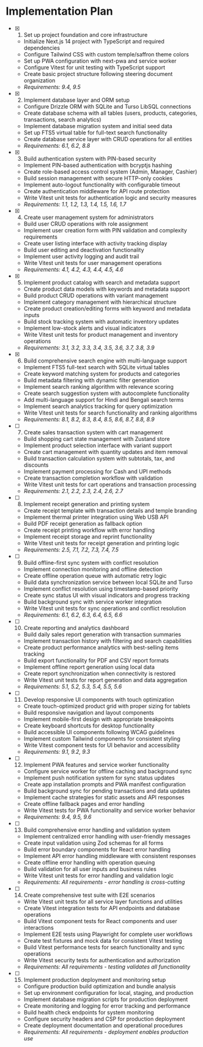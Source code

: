 # Implementation Plan

- [x] 1. Set up project foundation and core infrastructure

  - Initialize Next.js 14 project with TypeScript and required dependencies
  - Configure Tailwind CSS with custom temple/saffron theme colors
  - Set up PWA configuration with next-pwa and service worker
  - Configure Vitest for unit testing with TypeScript support
  - Create basic project structure following steering document organization
  - _Requirements: 9.4, 9.5_

- [x] 2. Implement database layer and ORM setup

  - Configure Drizzle ORM with SQLite and Turso LibSQL connections
  - Create database schema with all tables (users, products, categories, transactions, search analytics)
  - Implement database migration system and initial seed data
  - Set up FTS5 virtual table for full-text search functionality
  - Create database service layer with CRUD operations for all entities
  - _Requirements: 6.1, 6.2, 8.8_

- [x] 3. Build authentication system with PIN-based security

  - Implement PIN-based authentication with bcryptjs hashing
  - Create role-based access control system (Admin, Manager, Cashier)
  - Build session management with secure HTTP-only cookies
  - Implement auto-logout functionality with configurable timeout
  - Create authentication middleware for API route protection
  - Write Vitest unit tests for authentication logic and security measures
  - _Requirements: 1.1, 1.2, 1.3, 1.4, 1.5, 1.6, 1.7_

- [x] 4. Create user management system for administrators

  - Build user CRUD operations with role assignment
  - Implement user creation form with PIN validation and complexity requirements
  - Create user listing interface with activity tracking display
  - Build user editing and deactivation functionality
  - Implement user activity logging and audit trail
  - Write Vitest unit tests for user management operations
  - _Requirements: 4.1, 4.2, 4.3, 4.4, 4.5, 4.6_

- [x] 5. Implement product catalog with search and metadata support

  - Create product data models with keywords and metadata support
  - Build product CRUD operations with variant management
  - Implement category management with hierarchical structure
  - Create product creation/editing forms with keyword and metadata inputs
  - Build stock tracking system with automatic inventory updates
  - Implement low-stock alerts and visual indicators
  - Write Vitest unit tests for product management and inventory operations
  - _Requirements: 3.1, 3.2, 3.3, 3.4, 3.5, 3.6, 3.7, 3.8, 3.9_

- [x] 6. Build comprehensive search engine with multi-language support

  - Implement FTS5 full-text search with SQLite virtual tables
  - Create keyword matching system for products and categories
  - Build metadata filtering with dynamic filter generation
  - Implement search ranking algorithm with relevance scoring
  - Create search suggestion system with autocomplete functionality
  - Add multi-language support for Hindi and Bengali search terms
  - Implement search analytics tracking for query optimization
  - Write Vitest unit tests for search functionality and ranking algorithms
  - _Requirements: 8.1, 8.2, 8.3, 8.4, 8.5, 8.6, 8.7, 8.8, 8.9_

- [ ] 7. Create sales transaction system with cart management

  - Build shopping cart state management with Zustand store
  - Implement product selection interface with variant support
  - Create cart management with quantity updates and item removal
  - Build transaction calculation system with subtotals, tax, and discounts
  - Implement payment processing for Cash and UPI methods
  - Create transaction completion workflow with validation
  - Write Vitest unit tests for cart operations and transaction processing
  - _Requirements: 2.1, 2.2, 2.3, 2.4, 2.6, 2.7_

- [ ] 8. Implement receipt generation and printing system

  - Create receipt template with transaction details and temple branding
  - Implement thermal printer integration using Web USB API
  - Build PDF receipt generation as fallback option
  - Create receipt printing workflow with error handling
  - Implement receipt storage and reprint functionality
  - Write Vitest unit tests for receipt generation and printing logic
  - _Requirements: 2.5, 7.1, 7.2, 7.3, 7.4, 7.5_

- [ ] 9. Build offline-first sync system with conflict resolution

  - Implement connection monitoring and offline detection
  - Create offline operation queue with automatic retry logic
  - Build data synchronization service between local SQLite and Turso
  - Implement conflict resolution using timestamp-based priority
  - Create sync status UI with visual indicators and progress tracking
  - Build background sync with service worker integration
  - Write Vitest unit tests for sync operations and conflict resolution
  - _Requirements: 6.1, 6.2, 6.3, 6.4, 6.5, 6.6_

- [ ] 10. Create reporting and analytics dashboard

  - Build daily sales report generation with transaction summaries
  - Implement transaction history with filtering and search capabilities
  - Create product performance analytics with best-selling items tracking
  - Build export functionality for PDF and CSV report formats
  - Implement offline report generation using local data
  - Create report synchronization when connectivity is restored
  - Write Vitest unit tests for report generation and data aggregation
  - _Requirements: 5.1, 5.2, 5.3, 5.4, 5.5, 5.6_

- [ ] 11. Develop responsive UI components with touch optimization

  - Create touch-optimized product grid with proper sizing for tablets
  - Build responsive navigation and layout components
  - Implement mobile-first design with appropriate breakpoints
  - Create keyboard shortcuts for desktop functionality
  - Build accessible UI components following WCAG guidelines
  - Implement custom Tailwind components for consistent styling
  - Write Vitest component tests for UI behavior and accessibility
  - _Requirements: 9.1, 9.2, 9.3_

- [ ] 12. Implement PWA features and service worker functionality

  - Configure service worker for offline caching and background sync
  - Implement push notification system for sync status updates
  - Create app installation prompts and PWA manifest configuration
  - Build background sync for pending transactions and data updates
  - Implement cache strategies for static assets and API responses
  - Create offline fallback pages and error handling
  - Write Vitest tests for PWA functionality and service worker behavior
  - _Requirements: 9.4, 9.5, 9.6_

- [ ] 13. Build comprehensive error handling and validation system

  - Implement centralized error handling with user-friendly messages
  - Create input validation using Zod schemas for all forms
  - Build error boundary components for React error handling
  - Implement API error handling middleware with consistent responses
  - Create offline error handling with operation queuing
  - Build validation for all user inputs and business rules
  - Write Vitest unit tests for error handling and validation logic
  - _Requirements: All requirements - error handling is cross-cutting_

- [ ] 14. Create comprehensive test suite with E2E scenarios

  - Write Vitest unit tests for all service layer functions and utilities
  - Create Vitest integration tests for API endpoints and database operations
  - Build Vitest component tests for React components and user interactions
  - Implement E2E tests using Playwright for complete user workflows
  - Create test fixtures and mock data for consistent Vitest testing
  - Build Vitest performance tests for search functionality and sync operations
  - Write Vitest security tests for authentication and authorization
  - _Requirements: All requirements - testing validates all functionality_

- [ ] 15. Implement production deployment and monitoring setup
  - Configure production build optimization and bundle analysis
  - Set up environment configuration for local, staging, and production
  - Implement database migration scripts for production deployment
  - Create monitoring and logging for error tracking and performance
  - Build health check endpoints for system monitoring
  - Configure security headers and CSP for production deployment
  - Create deployment documentation and operational procedures
  - _Requirements: All requirements - deployment enables production use_
